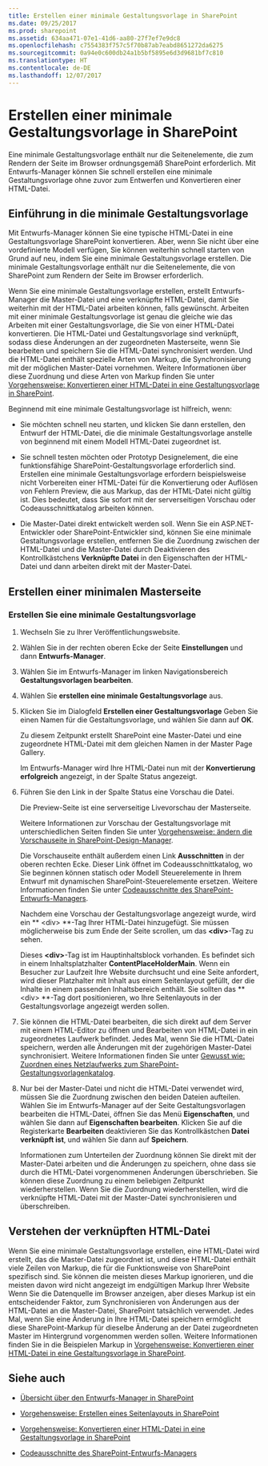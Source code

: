 ```yaml
---
title: Erstellen einer minimale Gestaltungsvorlage in SharePoint
ms.date: 09/25/2017
ms.prod: sharepoint
ms.assetid: 634aa471-07e1-41d6-aa80-27f7ef7e9dc8
ms.openlocfilehash: c7554383f757c5f70b87ab7eabd8651272da6275
ms.sourcegitcommit: 0a94e0c600db24a1b5bf5895e6d3d9681bf7c810
ms.translationtype: HT
ms.contentlocale: de-DE
ms.lasthandoff: 12/07/2017
---
```

# <a name="create-a-minimal-master-page-in-sharepoint"></a>Erstellen einer minimale Gestaltungsvorlage in SharePoint

Eine minimale Gestaltungsvorlage enthält nur die Seitenelemente, die zum Rendern der Seite im Browser ordnungsgemäß SharePoint erforderlich. Mit Entwurfs-Manager können Sie schnell erstellen eine minimale Gestaltungsvorlage ohne zuvor zum Entwerfen und Konvertieren einer HTML-Datei.

## <a name="introduction-to-the-minimal-master-page"></a>Einführung in die minimale Gestaltungsvorlage
<a name="Introduction"> </a>

Mit Entwurfs-Manager können Sie eine typische HTML-Datei in eine Gestaltungsvorlage SharePoint konvertieren. Aber, wenn Sie nicht über eine vordefinierte Modell verfügen, Sie können weiterhin schnell starten von Grund auf neu, indem Sie eine minimale Gestaltungsvorlage erstellen. Die minimale Gestaltungsvorlage enthält nur die Seitenelemente, die von SharePoint zum Rendern der Seite im Browser erforderlich.
  
    
    
Wenn Sie eine minimale Gestaltungsvorlage erstellen, erstellt Entwurfs-Manager die Master-Datei und eine verknüpfte HTML-Datei, damit Sie weiterhin mit der HTML-Datei arbeiten können, falls gewünscht. Arbeiten mit einer minimale Gestaltungsvorlage ist genau die gleiche wie das Arbeiten mit einer Gestaltungsvorlage, die Sie von einer HTML-Datei konvertieren. Die HTML-Datei und Gestaltungsvorlage sind verknüpft, sodass diese Änderungen an der zugeordneten Masterseite, wenn Sie bearbeiten und speichern Sie die HTML-Datei synchronisiert werden. Und die HTML-Datei enthält spezielle Arten von Markup, die Synchronisierung mit der möglichen Master-Datei vornehmen. Weitere Informationen über diese Zuordnung und diese Arten von Markup finden Sie unter  [Vorgehensweise: Konvertieren einer HTML-Datei in eine Gestaltungsvorlage in SharePoint](how-to-convert-an-html-file-into-a-master-page-in-sharepoint.md).
  
    
    
Beginnend mit eine minimale Gestaltungsvorlage ist hilfreich, wenn:
  
    
    

- Sie möchten schnell neu starten, und klicken Sie dann erstellen, den Entwurf der HTML-Datei, die die minimale Gestaltungsvorlage anstelle von beginnend mit einem Modell HTML-Datei zugeordnet ist.
    
  
- Sie schnell testen möchten oder Prototyp Designelement, die eine funktionsfähige SharePoint-Gestaltungsvorlage erforderlich sind. Erstellen eine minimale Gestaltungsvorlage erfordern beispielsweise nicht Vorbereiten einer HTML-Datei für die Konvertierung oder Auflösen von Fehlern Preview, die aus Markup, das der HTML-Datei nicht gültig ist. Dies bedeutet, dass Sie sofort mit der serverseitigen Vorschau oder Codeausschnittkatalog arbeiten können.
    
  
- Die Master-Datei direkt entwickelt werden soll. Wenn Sie ein ASP.NET-Entwickler oder SharePoint-Entwickler sind, können Sie eine minimale Gestaltungsvorlage erstellen, entfernen Sie die Zuordnung zwischen der HTML-Datei und die Master-Datei durch Deaktivieren des Kontrollkästchens **Verknüpfte Datei** in den Eigenschaften der HTML-Datei und dann arbeiten direkt mit der Master-Datei.
    
  

## <a name="create-a-minimal-master-page"></a>Erstellen einer minimalen Masterseite
<a name="CreateMinimalMaster"> </a>


  
    
    

### <a name="to-create-a-minimal-master-page"></a>Erstellen Sie eine minimale Gestaltungsvorlage


1. Wechseln Sie zu Ihrer Veröffentlichungswebsite.
    
  
2. Wählen Sie in der rechten oberen Ecke der Seite **Einstellungen** und dann **Entwurfs-Manager**.
    
  
3. Wählen Sie im Entwurfs-Manager im linken Navigationsbereich **Gestaltungsvorlagen bearbeiten**.
    
  
4. Wählen Sie **erstellen eine minimale Gestaltungsvorlage** aus.
    
  
5. Klicken Sie im Dialogfeld **Erstellen einer Gestaltungsvorlage** Geben Sie einen Namen für die Gestaltungsvorlage, und wählen Sie dann auf **OK**.
    
    Zu diesem Zeitpunkt erstellt SharePoint eine Master-Datei und eine zugeordnete HTML-Datei mit dem gleichen Namen in der Master Page Gallery.
    
    Im Entwurfs-Manager wird Ihre HTML-Datei nun mit der **Konvertierung erfolgreich** angezeigt, in der Spalte Status angezeigt.
    
  
6. Führen Sie den Link in der Spalte Status eine Vorschau die Datei.
    
    Die Preview-Seite ist eine serverseitige Livevorschau der Masterseite.
    
    Weitere Informationen zur Vorschau der Gestaltungsvorlage mit unterschiedlichen Seiten finden Sie unter  [Vorgehensweise: ändern die Vorschauseite in SharePoint-Design-Manager](how-to-change-the-preview-page-in-sharepoint-design-manager.md).
    
    Die Vorschauseite enthält außerdem einen Link **Ausschnitten** in der oberen rechten Ecke. Dieser Link öffnet im Codeausschnittkatalog, wo Sie beginnen können statisch oder Modell Steuerelemente in Ihrem Entwurf mit dynamischen SharePoint-Steuerelemente ersetzen. Weitere Informationen finden Sie unter [Codeausschnitte des SharePoint-Entwurfs-Managers](sharepoint-design-manager-snippets.md).
    
    Nachdem eine Vorschau der Gestaltungsvorlage angezeigt wurde, wird ein ** \<div\> **-Tag Ihrer HTML-Datei hinzugefügt. Sie müssen möglicherweise bis zum Ende der Seite scrollen, um das **\<div\>**-Tag zu sehen.
    
    Dieses **\<div\>**-Tag ist im Hauptinhaltsblock vorhanden. Es befindet sich in einem Inhaltsplatzhalter **ContentPlaceHolderMain**. Wenn ein Besucher zur Laufzeit Ihre Website durchsucht und eine Seite anfordert, wird dieser Platzhalter mit Inhalt aus einem Seitenlayout gefüllt, der die Inhalte in einem passenden Inhaltsbereich enthält. Sie sollten das ** \<div\> **-Tag dort positionieren, wo Ihre Seitenlayouts in der Gestaltungsvorlage angezeigt werden sollen.
    
  
7. Sie können die HTML-Datei bearbeiten, die sich direkt auf dem Server mit einem HTML-Editor zu öffnen und Bearbeiten von HTML-Datei in ein zugeordnetes Laufwerk befindet. Jedes Mal, wenn Sie die HTML-Datei speichern, werden alle Änderungen mit der zugehörigen Master-Datei synchronisiert. Weitere Informationen finden Sie unter  [Gewusst wie: Zuordnen eines Netzlaufwerks zum SharePoint-Gestaltungsvorlagenkatalog](how-to-map-a-network-drive-to-the-sharepoint-master-page-gallery.md).
    
  
8. Nur bei der Master-Datei und nicht die HTML-Datei verwendet wird, müssen Sie die Zuordnung zwischen den beiden Dateien aufteilen. Wählen Sie im Entwurfs-Manager auf der Seite Gestaltungsvorlagen bearbeiten die HTML-Datei, öffnen Sie das Menü **Eigenschaften**, und wählen Sie dann auf **Eigenschaften bearbeiten**. Klicken Sie auf die Registerkarte **Bearbeiten** deaktivieren Sie das Kontrollkästchen **Datei verknüpft ist**, und wählen Sie dann auf **Speichern**.
    
    Informationen zum Unterteilen der Zuordnung können Sie direkt mit der Master-Datei arbeiten und die Änderungen zu speichern, ohne dass sie durch die HTML-Datei vorgenommenen Änderungen überschrieben. Sie können diese Zuordnung zu einem beliebigen Zeitpunkt wiederherstellen. Wenn Sie die Zuordnung wiederherstellen, wird die verknüpfte HTML-Datei mit der Master-Datei synchronisieren und überschreiben.
    
  

## <a name="understand-the-associated-html-file"></a>Verstehen der verknüpften HTML-Datei
<a name="UnderstandHTML"> </a>

Wenn Sie eine minimale Gestaltungsvorlage erstellen, eine HTML-Datei wird erstellt, das die Master-Datei zugeordnet ist, und diese HTML-Datei enthält viele Zeilen von Markup, die für die Funktionsweise von SharePoint spezifisch sind. Sie können die meisten dieses Markup ignorieren, und die meisten davon wird nicht angezeigt im endgültigen Markup Ihrer Website Wenn Sie die Datenquelle im Browser anzeigen, aber dieses Markup ist ein entscheidender Faktor, zum Synchronisieren von Änderungen aus der HTML-Datei an die Master-Datei, SharePoint tatsächlich verwendet. Jedes Mal, wenn Sie eine Änderung in Ihre HTML-Datei speichern ermöglicht diese SharePoint-Markup für dieselbe Änderung an der Datei zugeordneten Master im Hintergrund vorgenommen werden sollen. Weitere Informationen finden Sie in die Beispielen Markup in  [Vorgehensweise: Konvertieren einer HTML-Datei in eine Gestaltungsvorlage in SharePoint](how-to-convert-an-html-file-into-a-master-page-in-sharepoint.md).
  
    
    

## <a name="see-also"></a>Siehe auch
<a name="Additional"> </a>


-  [Übersicht über den Entwurfs-Manager in SharePoint](overview-of-design-manager-in-sharepoint.md)
    
  
-  [Vorgehensweise: Erstellen eines Seitenlayouts in SharePoint](how-to-create-a-page-layout-in-sharepoint.md)
    
  
-  [Vorgehensweise: Konvertieren einer HTML-Datei in eine Gestaltungsvorlage in SharePoint](how-to-convert-an-html-file-into-a-master-page-in-sharepoint.md)
    
  
-  [Codeausschnitte des SharePoint-Entwurfs-Managers](sharepoint-design-manager-snippets.md)
    
  

